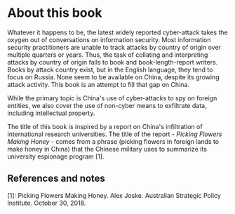 # About this book
Whatever it happens to be, the latest widely reported cyber-attack takes the oxygen out of conversations on information security. 
Most information security practitioners are unable to track attacks by country of origin over multiple quarters or years. 
Thus, the task of collating and interpreting attacks by country of origin falls to book and book-length-report writers. 
Books by attack country exist, but in the English language, they tend to focus on Russia.
None seem to be available on China, despite its growing attack activity. 
This book is an attempt to fill that gap on China.

While the primary topic is China's use of cyber-attacks to spy on foreign entities, we also cover the use of non-cyber means to exfiltrate data, including intellectual property.

The title of this book is inspired by a report on China's infiltration of international research universities. 
The title of the report - *Picking Flowers Making Honey* - comes from a phrase (picking flowers in foreign lands to make honey in China) that the Chinese military uses to summarize its university espionage program \[1\].

## References and notes
\[1\]: Picking Flowers Making Honey. Alex Joske. Australian Strategic Policy Institute. October 30, 2018.
